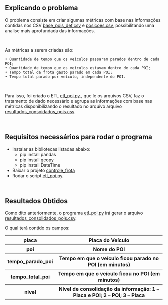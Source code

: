 <h2> Explicando o problema</h2>

O problema consiste em criar algumas métricas com base nas informações contidas nos CSV <a href="https://github.com/gLeitao/controle_de_frota/blob/main/bases/base_pois_def.csv"> base_pois_def.csv</a> e <a href="https://github.com/gLeitao/controle_de_frota/blob/main/bases/posicoes.csv"> posicoes.csv</a>, possibilitando uma analise mais aprofundada das informações. 

</br>

As métricas a serem criadas são:

    • Quantidade de tempo que os veículos passaram parados dentro de cada POI;
    • Quantidade de tempo que os veículos estavam dentro de cada POI;
    • Tempo total da frota gasto parado em cada POI;
    • Tempo total parado por veículo, independente do POI.

</br>

Para isso, foi criado o ETL <a href="https://github.com/gLeitao/controle_de_frota/blob/main/etl_poi.py"> etl_poi.py </a>, que le os arquivos CSV, faz o tratamento de dado necessário e agrupa as informações com base nas métricas disponibilizando o resultado no arquivo arquivo <a href="https://github.com/gLeitao/controle_de_frota/blob/main/%20resultados_consolidado_pois.csv">resultados_consoidados_pois.csv</a>.

</br>

<h2>Requisitos necessários para rodar o programa</h2>

<ul>
   <li>Instalar as bibliotecas listadas abaixo:
       <ul>
           <li>pip install pandas</li>
           <li>pip install geopy</li>
           <li>pip install DateTime</li>
       </ul>
   </li>
   <li>Baixar o projeto <a href="https://github.com/gLeitao/controle_de_frota"> controle_frota </a></li>
    <li>Rodar o script <a href="https://github.com/gLeitao/mobi7/blob/main/etl_poi.py"> etl_poi.py </a></a></li>
</ul>
    

</br>

<h2> Resultados Obtidos </h2>
<p>Como dito anteriormente, o programa <a href="https://github.com/gLeitao/controle_de_frota/blob/main/etl_poi.py">etl_poi.py</a> irá gerar o arquivo
<a href="https://github.com/gLeitao/controle_de_frota/blob/main/%20resultados_consolidado_pois.csv"> resultados_consolidados_pois.csv</a>. </p> 

<p>O qual terá contido os campos:</p>

<table>
    <tr>
        <th>placa</th>
        <th>Placa do Veículo</th>
    </tr>
    <tr>
        <th>poi</th>
        <th>Nome do POI</th>
    </tr>
    <tr>
        <th>tempo_parado_poi</th>
        <th>Tempo em que o veículo ficou parado no POI (em minutos)</th>
    </tr>
    <tr>
        <th>tempo_total_poi</th>
        <th>Tempo em que o veículo ficou no POI (em minutos)</th>
    </tr>
    <tr>
        <th>nivel</th>
        <th>Nível de consolidação da informação: 1 – Placa e POI; 2 – POI; 3 – Placa</th>
    </tr>
</table>
